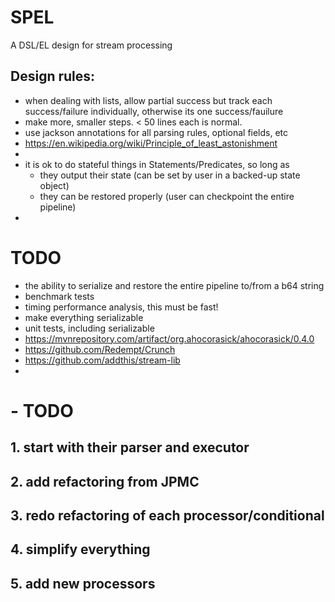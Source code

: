 # SPEL
A DSL/EL design for stream processing

## Design rules: 
- when dealing with lists, allow partial success but track each success/failure individually, otherwise its one success/fauilure
- make more, smaller steps. < 50 lines each is normal.
- use jackson annotations for all parsing rules, optional fields, etc
- https://en.wikipedia.org/wiki/Principle_of_least_astonishment
- 
- it is ok to do stateful things in Statements/Predicates, so long as 
  - they output their state (can be set by user in a backed-up state object)
  - they can be restored properly (user can checkpoint the entire pipeline)
- 


# TODO
- the ability to serialize and restore the entire pipeline to/from a b64 string
- benchmark tests
- timing performance analysis, this must be fast!
- make everything serializable
- unit tests, including serializable
- https://mvnrepository.com/artifact/org.ahocorasick/ahocorasick/0.4.0
- https://github.com/Redempt/Crunch
- https://github.com/addthis/stream-lib
- 


# - TODO
## 1. start with their parser and executor
## 2. add refactoring from JPMC
## 3. redo refactoring of each processor/conditional
## 4. simplify everything
## 5. add new processors




